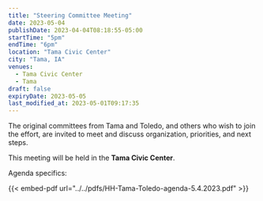 ```yaml
---
title: "Steering Committee Meeting"
date: 2023-05-04
publishDate: 2023-04-04T08:18:55-05:00
startTime: "5pm"
endTime: "6pm"
location: "Tama Civic Center"
city: "Tama, IA"
venues:
  - Tama Civic Center
  - Tama
draft: false
expiryDate: 2023-05-05
last_modified_at: 2023-05-01T09:17:35
--- 
```


The original committees from Tama and Toledo, and others who wish to join the effort, are invited to meet and discuss organization, priorities, and next steps.

This meeting will be held in the **Tama Civic Center**.

Agenda specifics:

<!-- - To be announced -->
  
{{< embed-pdf url="../../pdfs/HH-Tama-Toledo-agenda-5.4.2023.pdf" >}}
